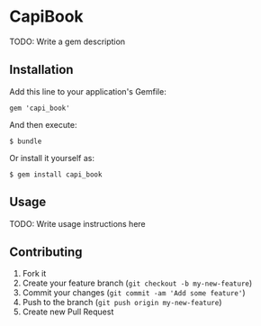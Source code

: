 # CapiBook

TODO: Write a gem description

## Installation

Add this line to your application's Gemfile:

    gem 'capi_book'

And then execute:

    $ bundle

Or install it yourself as:

    $ gem install capi_book

## Usage

TODO: Write usage instructions here

## Contributing

1. Fork it
2. Create your feature branch (`git checkout -b my-new-feature`)
3. Commit your changes (`git commit -am 'Add some feature'`)
4. Push to the branch (`git push origin my-new-feature`)
5. Create new Pull Request
